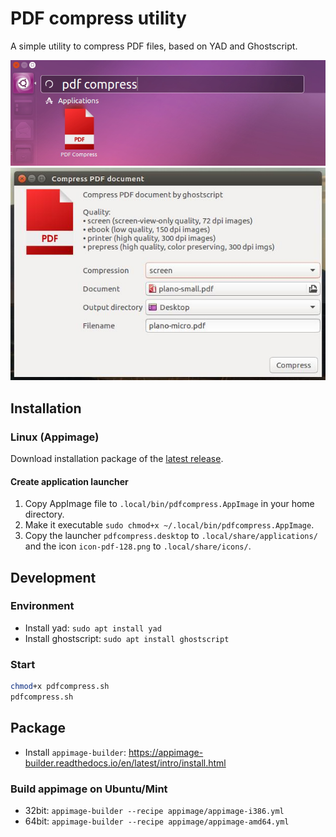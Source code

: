 # PDF compress utility

A simple utility to compress PDF files, based on YAD and Ghostscript.

![Application starter](./docs/screenshot-2.jpg)
![Application interface](./docs/screenshot-1.jpg)

## Installation

### Linux (Appimage)

Download installation package of the [latest release](https://github.com/moonline/Utility.PdfCompress/releases).

#### Create application launcher

1. Copy AppImage file to `.local/bin/pdfcompress.AppImage` in your home directory.
2. Make it executable `sudo chmod+x ~/.local/bin/pdfcompress.AppImage`.
3. Copy the launcher `pdfcompress.desktop` to `.local/share/applications/` and the icon `icon-pdf-128.png` to `.local/share/icons/`.


## Development

### Environment

* Install yad: `sudo apt install yad`
* Install ghostscript: `sudo apt install ghostscript`

### Start

```sh
chmod+x pdfcompress.sh
pdfcompress.sh
```


## Package

* Install `appimage-builder`: https://appimage-builder.readthedocs.io/en/latest/intro/install.html

### Build appimage on Ubuntu/Mint

* 32bit: `appimage-builder --recipe appimage/appimage-i386.yml`
* 64bit: `appimage-builder --recipe appimage/appimage-amd64.yml`

